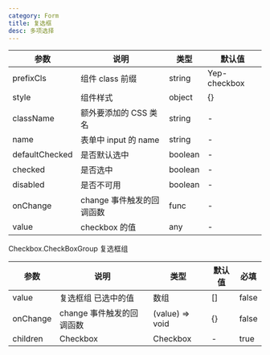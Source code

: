 ```yaml
---
category: Form
title: 复选框
desc: 多项选择
---
```


<DEMO>

| 参数           | 说明                      | 类型    | 默认值       |
| -------------- | ------------------------- | ------- | ------------ |
| prefixCls      | 组件 class 前缀           | string  | Yep-checkbox |
| style          | 组件样式                  | object  | {}           |
| className      | 额外要添加的 CSS 类名     | string  | -            |
| name           | 表单中 input 的 name      | string  | -            |
| defaultChecked | 是否默认选中              | boolean | -            |
| checked        | 是否选中                  | boolean | -            |
| disabled       | 是否不可用                | boolean | -            |
| onChange       | change 事件触发的回调函数 | func    | -            |
| value          | checkbox 的值             | any     | -            |

Checkbox.CheckBoxGroup 复选框组

| 参数     | 说明                      | 类型            | 默认值 | 必填  |
| -------- | ------------------------- | --------------- | ------ | ----- |
| value    | 复选框组 已选中的值       | 数组            | []     | false |
| onChange | change 事件触发的回调函数 | (value) => void | {}     | false |
| children | Checkbox                  | Checkbox        | -      | true  |
